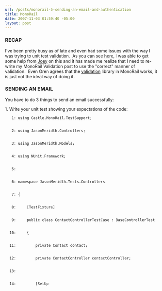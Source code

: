```yaml
---
url: /posts/monorail-5-sending-an-email-and-authentication
title: MonoRail
date: 2007-11-03 01:59:40 -05:00
layout: post
---
```


### RECAP

I've been pretty busy as of late and even had some issues with the way I was trying to unit test validation.  As you can see [here](http://www.lostechies.com/blogs/joeydotnet/archive/2007/10/25/monorail-controller-test-analysis-problem-and-resolution.aspx), I was able to get some help from [Joey](http://www.lostechies.com/blogs/joeydotnet) on this and it has made me realize that I need to re-write my MonoRail Validation post to use the "correct" manner of validation.  Even Oren agrees that the [validation](http://www.ayende.com/Blog/archive/2007/10/21/The-IoC-mind-set-Validation.aspx) library in MonoRail works, it is just not the ideal way of doing it.

### SENDING AN EMAIL

You have to do 3 things to send an email successfully:

1\. Write your unit test showing your expectations of the code:

       1: using Castle.MonoRail.TestSupport;


       2: using JasonMeridth.Controllers;


       3: using JasonMeridth.Models;


       4: using NUnit.Framework;


       5:


       6: namespace JasonMeridth.Tests.Controllers


       7: {


       8:     [TestFixture]


       9:     public class ContactControllerTestCase : BaseControllerTest


      10:     {


      11:         private Contact contact;


      12:         private ContactController contactController;


      13:


      14:         [SetUp
